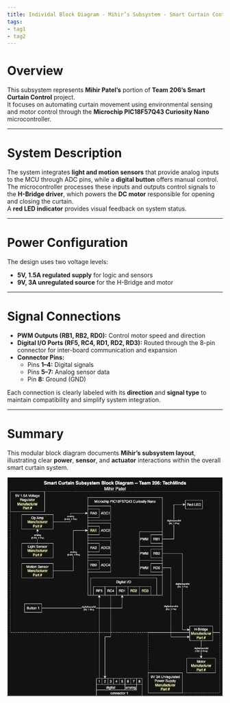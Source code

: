 ```yaml
---
title: Individal Block Diagram - Mihir’s Subsystem - Smart Curtain Control
tags:
- tag1
- tag2
---
```


# Overview

This subsystem represents **Mihir Patel’s** portion of **Team 206’s Smart Curtain Control** project.  
It focuses on automating curtain movement using environmental sensing and motor control through the **Microchip PIC18F57Q43 Curiosity Nano** microcontroller.

---

# System Description

The system integrates **light and motion sensors** that provide analog inputs to the MCU through ADC pins, while a **digital button** offers manual control.  
The microcontroller processes these inputs and outputs control signals to the **H-Bridge driver**, which powers the **DC motor** responsible for opening and closing the curtain.  
A **red LED indicator** provides visual feedback on system status.

---

# Power Configuration

The design uses two voltage levels:
- **5V, 1.5A regulated supply** for logic and sensors  
- **9V, 3A unregulated source** for the H-Bridge and motor

---

# Signal Connections

- **PWM Outputs (RB1, RB2, RD0):** Control motor speed and direction  
- **Digital I/O Ports (RF5, RC4, RD1, RD2, RD3):** Routed through the 8-pin connector for inter-board communication and expansion  
- **Connector Pins:**
  - Pins **1–4:** Digital signals  
  - Pins **5–7:** Analog sensor data  
  - Pin **8:** Ground (GND)

Each connection is clearly labeled with its **direction** and **signal type** to maintain compatibility and simplify system integration.

---

# Summary

This modular block diagram documents **Mihir’s subsystem layout**, illustrating clear **power**, **sensor**, and **actuator** interactions within the overall smart curtain system.

![Indivial Block diagram - Team 206](Mihir_Block_Diagram-1.jpg)
